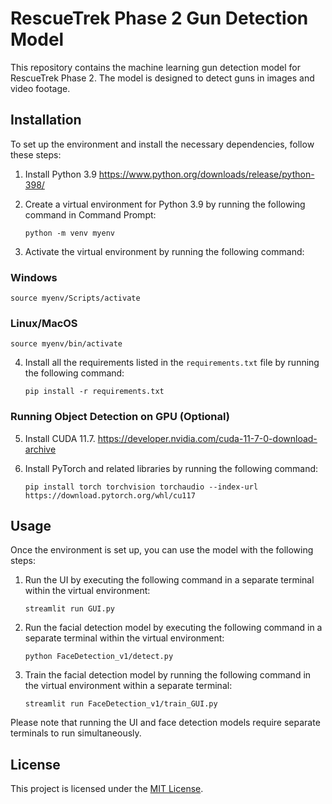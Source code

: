 # RescueTrek Phase 2 Gun Detection Model

This repository contains the machine learning gun detection model for RescueTrek Phase 2. The model is designed to detect guns in images and video footage.

## Installation

To set up the environment and install the necessary dependencies, follow these steps:

1. Install Python 3.9 https://www.python.org/downloads/release/python-398/
2. Create a virtual environment for Python 3.9 by running the following command in Command Prompt:

    ```
    python -m venv myenv
    ```

3. Activate the virtual environment by running the following command:
### Windows

    source myenv/Scripts/activate

### Linux/MacOS

    source myenv/bin/activate

4. Install all the requirements listed in the `requirements.txt` file by running the following command:

    ```
    pip install -r requirements.txt
    ```

### Running Object Detection on GPU (Optional)

5. Install CUDA 11.7. https://developer.nvidia.com/cuda-11-7-0-download-archive

6. Install PyTorch and related libraries by running the following command:

    ```
    pip install torch torchvision torchaudio --index-url https://download.pytorch.org/whl/cu117
    ```

## Usage

Once the environment is set up, you can use the model with the following steps:

1. Run the UI by executing the following command in a separate terminal within the virtual environment:

    ```
    streamlit run GUI.py
    ```

2. Run the facial detection model by executing the following command in a separate terminal within the virtual environment:

    ```
    python FaceDetection_v1/detect.py
    ```

3. Train the facial detection model by running the following command in the virtual environment within a separate terminal:

    ```
    streamlit run FaceDetection_v1/train_GUI.py
    ```

Please note that running the UI and face detection models require separate terminals to run simultaneously.

## License

This project is licensed under the [MIT License](LICENSE).